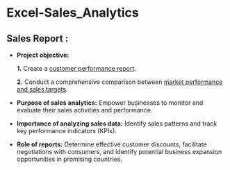 # Excel-Sales_Analytics

## Sales Report :


- **Project objective:** 

    **1.** Create a [customer performance report](https://github.com/Tanmaybagdi7/Excel-Sales_Analytics/blob/main/Customer%20Performance%20Report.pdf).

    **2.** Conduct a comprehensive comparison between [market performance and sales targets](https://github.com/Tanmaybagdi7/Excel-Sales_Analytics/blob/main/Market%20Performance%20vs%20Target%20Report.pdf).

- **Purpose of sales analytics:** Empower businesses to monitor and evaluate their sales activities and performance.

- **Importance of analyzing sales data:** Identify sales patterns and track key performance indicators (KPIs).

- **Role of reports:** Determine effective customer discounts, facilitate negotiations with consumers, and identify potential business expansion opportunities in promising countries.
